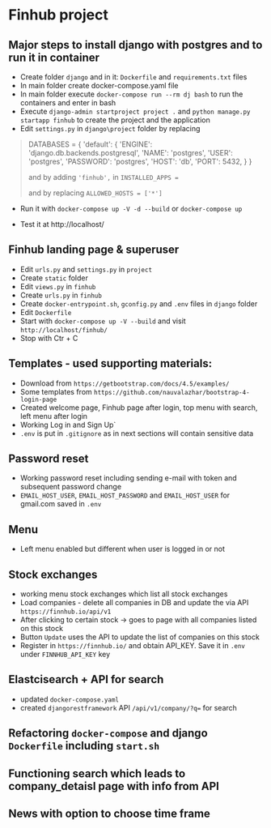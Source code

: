 # Finhub project

## Major steps to install django with postgres and to run it in container
* Create folder `django` and in it: `Dockerfile` and `requirements.txt` files
* In main folder create docker-compose.yaml file
* In main folder execute `docker-compose run --rm dj bash` to run the containers and enter in bash
* Execute `django-admin startproject project .` and `python manage.py startapp finhub` to create the project and the application
* Edit `settings.py` in `django\project` folder by replacing 

>DATABASES = {
>    'default': {
>        'ENGINE': 'django.db.backends.postgresql',
>        'NAME': 'postgres',
>        'USER': 'postgres',
>        'PASSWORD': 'postgres',
>        'HOST': 'db',
>        'PORT': 5432,
>    }
>}
>
>and by adding `'finhub',` in `INSTALLED_APPS =`
>
>and by replacing `ALLOWED_HOSTS = ['*']`
>

* Run it with `docker-compose up -V -d --build` or `docker-compose up`

* Test it at http://localhost/

## Finhub landing page & superuser
* Edit `urls.py` and `settings.py` in `project`
* Create `static` folder
* Edit `views.py` in `finhub`
* Create `urls.py` in `finhub`
* Create `docker-entrypoint.sh`, `gconfig.py` and `.env` files in `django` folder
* Edit `Dockerfile`
* Start with `docker-compose up -V --build` and visit `http://localhost/finhub/`
* Stop with Ctr + C

## Templates - used supporting materials:
* Download from `https://getbootstrap.com/docs/4.5/examples/`
* Some templates from `https://github.com/nauvalazhar/bootstrap-4-login-page`
* Created welcome page, Finhub page after login, top menu with search, left menu after login
* Working Log in and Sign Up`
* `.env` is put in `.gitignore` as in next sections will contain sensitive data

## Password reset 
* Working password reset including sending e-mail with token and subsequent password change
* `EMAIL_HOST_USER`, `EMAIL_HOST_PASSWORD` and `EMAIL_HOST_USER` for gmail.com saved in `.env`

## Menu
* Left menu enabled but different when user is logged in or not

## Stock exchanges
* working menu stock exchanges which list all stock exchanges
* Load companies - delete all companies in DB and update the via API `https://finnhub.io/api/v1`
* After clicking to certain stock -> goes to page with all companies listed on this stock
* Button `Update` uses the API to update the list of companies on this stock
* Register in `https://finnhub.io/` and obtain API_KEY. Save it in `.env` under `FINNHUB_API_KEY` key


## Elastcisearch + API for search
* updated `docker-compose.yaml`
* created `djangorestframework` API `/api/v1/company/?q=` for search

## Refactoring `docker-compose` and django `Dockerfile` including `start.sh`

## Functioning search which leads to company_detaisl page with info from API

## News with option to choose time frame

